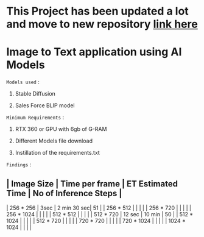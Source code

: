 # This Project has been updated a lot and move to new repository [link here]()

# Image to Text application using AI Models

`Models used` :

1. Stable Diffusion

2. Sales Force BLIP model

`Minimum Requirements` :

1. RTX 360 or GPU with 6gb of G-RAM

2. Different Models file download

3. Instillation of the requirements.txt

`Findings` :

| Image Size  | Time per frame | ET Estimated Time    |  No of Inference Steps |
--------------------------------------------------------------------------------
|  256 * 256  | 3sec           | 2 min 30 sec|     51        |
|  256 * 512  |                |             |               |
|  256 * 720  |                |             |               |
|  256 * 1024 |                |             |               |
|  512 * 512  |                |             |               |
|  512 * 720  | 12 sec         |  10 min     |     50        |
|  512 * 1024 |                |             |               |
|  512 * 720  |                |             |               |
|  720 * 720  |                |             |               |
|  720 * 1024 |                |             |               |
| 1024 * 1024 |                |             |               |
